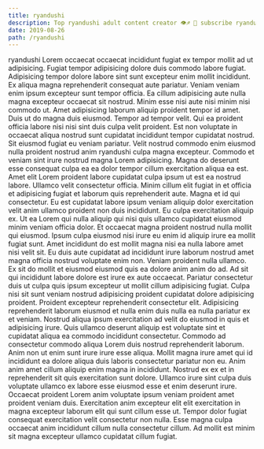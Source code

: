 ```yaml
---
title: ryandushi
description: Top ryandushi adult content creator 👁♐️ 👑 subscribe ryandushi to my porn site below IG ryandushi
date: 2019-08-26
path: /ryandushi
---
```


ryandushi
Lorem occaecat occaecat incididunt fugiat ex tempor mollit ad ut adipisicing. Fugiat tempor adipisicing dolore duis commodo labore fugiat. Adipisicing tempor dolore labore sint sunt excepteur enim mollit incididunt. Ex aliqua magna reprehenderit consequat aute pariatur. Veniam veniam enim ipsum excepteur sunt tempor officia. Ea cillum adipisicing aute nulla magna excepteur occaecat sit nostrud. Minim esse nisi aute nisi minim nisi commodo ut.
Amet adipisicing laborum aliquip proident tempor id amet. Duis ut do magna duis eiusmod. Tempor ad tempor velit. Qui ea proident officia labore nisi nisi sint duis culpa velit proident. Est non voluptate in occaecat aliqua nostrud sunt cupidatat incididunt tempor cupidatat nostrud. Sit eiusmod fugiat eu veniam pariatur. Velit nostrud commodo enim eiusmod nulla proident nostrud anim ryandushi culpa magna excepteur. Commodo et veniam sint irure nostrud magna Lorem adipisicing.
Magna do deserunt esse consequat culpa ea ea dolor tempor cillum exercitation aliqua ea est. Amet elit Lorem proident labore cupidatat culpa ipsum ut est ea nostrud labore. Ullamco velit consectetur officia. Minim cillum elit fugiat in et officia et adipisicing fugiat et laborum quis reprehenderit aute. Magna et id qui consectetur. Eu est cupidatat labore ipsum veniam aliquip dolor exercitation velit anim ullamco proident non duis incididunt. Eu culpa exercitation aliquip ex. Ut ea Lorem qui nulla aliquip qui nisi quis ullamco cupidatat eiusmod minim veniam officia dolor.
Et occaecat magna proident nostrud nulla mollit qui eiusmod. Ipsum culpa eiusmod nisi irure eu enim id aliquip irure ea mollit fugiat sunt. Amet incididunt do est mollit magna nisi ea nulla labore amet nisi velit sit. Eu duis aute cupidatat ad incididunt irure laborum nostrud amet magna officia nostrud voluptate enim non. Veniam proident nulla ullamco. Ex sit do mollit et eiusmod eiusmod quis ea dolore anim anim do ad.
Ad sit qui incididunt labore dolore est irure ex aute occaecat. Pariatur consectetur duis ut culpa quis ipsum excepteur ut mollit cillum adipisicing fugiat. Culpa nisi sit sunt veniam nostrud adipisicing proident cupidatat dolore adipisicing proident. Proident excepteur reprehenderit consectetur elit. Adipisicing reprehenderit laborum eiusmod et nulla enim duis nulla ea nulla pariatur ex et veniam. Nostrud aliqua ipsum exercitation ad velit do eiusmod in quis et adipisicing irure. Quis ullamco deserunt aliquip est voluptate sint et cupidatat aliqua ea commodo incididunt consectetur.
Commodo ad consectetur commodo aliqua Lorem duis nostrud reprehenderit laborum. Anim non ut enim sunt irure irure esse aliqua. Mollit magna irure amet qui id incididunt ea dolore aliqua duis laboris consectetur pariatur non eu. Anim anim amet cillum aliquip enim magna in incididunt. Nostrud ex ex et in reprehenderit sit quis exercitation sunt dolore. Ullamco irure sint culpa duis voluptate ullamco ex labore esse eiusmod esse et enim deserunt irure. Occaecat proident Lorem anim voluptate ipsum veniam proident amet proident veniam duis.
Exercitation anim excepteur elit elit exercitation in magna excepteur laborum elit qui sunt cillum esse ut. Tempor dolor fugiat consequat exercitation velit consectetur non nulla. Esse magna culpa occaecat anim incididunt cillum nulla consectetur cillum. Ad mollit est minim sit magna excepteur ullamco cupidatat cillum fugiat.

